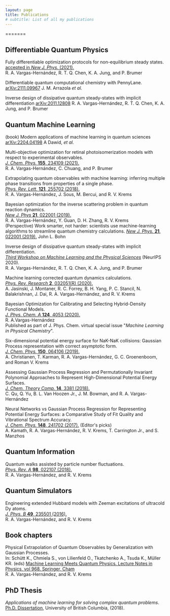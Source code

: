 ```yaml
---
layout: page
title: Publications
# subtitle: List of all my publications 
---
```


=======
## Differentiable Quantum Physics

Fully differentiable optimization protocols for non-equilibrium steady states.\
[accepted in *New J. Phys.* (2021).](https://iopscience.iop.org/article/10.1088/1367-2630/ac395e)\
R. A. Vargas-Hernández, R. T. Q. Chen, K. A. Jung, and P. Brumer

Differentiable quantum computational chemistry with PennyLane.\
[arXiv:2111.09967](https://arxiv.org/pdf/2111.09967.pdf)
J. M. Arrazola *et al.*

Inverse design of dissipative quantum steady-states with implicit differentiation
[arXiv:2011.12808](https://arxiv.org/pdf/2011.12808)
R. A. Vargas-Hernández, R. T. Q. Chen, K. A. Jung, and P. Brumer

## Quantum Machine Learning

(book) Modern applications of machine learning in quantum sciences
[arXiv:2204.04198](https://arxiv.org/ftp/arxiv/papers/2204/2204.04198.pdf)
A Dawid, *et al.*

Multi-objective optimization for retinal photoisomerization models with respect to experimental observables.\
[*J. Chem. Phys.* **155**, 234109 (2021).](https://doi.org/10.1063/5.0060259)\
R. A. Vargas-Hernández, C. Chuang, and P. Brumer

Extrapolating quantum observables with machine learning: inferring multiple phase transitions from properties of a single phase.\
[*Phys. Rev. Lett.* **121**, 255702 (2018).](https://doi.org/10.1103/PhysRevLett.121.255702)\
R. A. Vargas-Hernández, J. Sous, M. Bercui, and R. V. Krems

Bayesian optimization for the inverse scattering problem in quantum reaction dynamics.\
[*New J. Phys* **21**, 022001 (2019).](https://iopscience.iop.org/article/10.1088/1367-2630/ab0099)\
 R. A. Vargas-Hernández, Y. Guan, D. H. Zhang, R. V. Krems\
(Perspective) Work smarter, not harder: scientists use machine-learning algorithms to streamline quantum chemistry calculations.
[*New J. Phys.* **21**, 022001 (2019).](https://iopscience.iop.org/article/10.1088/1367-2630/ab0611/met)
John L. Bohn

Inverse design of dissipative quantum steady-states with implicit differentiation.\
[*Third Workshop on Machine Learning and the Physical Sciences*](https://ml4physicalsciences.github.io/2020/files/NeurIPS_ML4PS_2020_101.pdf) (NeurIPS 2020).\
R. A. Vargas-Hernández, R. T. Q. Chen, K. A. Jung, and P. Brumer

Machine learning corrected quantum dynamics calculations.\
[*Phys. Rev. Research* **2**, 032051(R) (2020).](https://doi.org/10.1103/PhysRevResearch.2.032051)\
A. Jasinski, J. Montaner, R. C. Forrey, B. H. Yang, P. C. Stancil, N. Balakrishnan, J. Dai, R. A. Vargas-Hernández, and R. V. Krems

Bayesian Optimization for Calibrating and Selecting Hybrid-Density Functional Models.\
[*J. Phys. Chem. A* **124**, 4053 (2020).](https://doi.org/10.1021/acs.jpca.0c01375)\
R. A.Vargas-Hernández\
Published as part of J. Phys. Chem. virtual special issue "*Machine Learning in Physical Chemistry*".

Six-dimensional potential energy surface for NaK-NaK collisions: Gaussian Process representation with correct asymptotic form.  
[*J. Chem. Phys.* **150**, 064106 (2019).](https://doi.org/10.1063/1.5082740)\
  A. Christianen, T. Karman,  R. A. Vargas-Hernández, G. C. Groenenboom, and Roman V. Krems

Assessing Gaussian Process Regression and Permutationally Invariant Polynomial Approaches to Represent High-Dimensional Potential Energy Surfaces.\
[*J.  Chem. Theory Comp.* **14**, 3381 (2018).](https://pubs.acs.org/doi/10.1021/acs.jctc.8b00298)\
C. Qu, Q. Yu, B. L. Van Hoozen Jr., J. M. Bowman, and R. A. Vargas-Hernández

Neural Networks vs Gaussian Process Regression for Representing Potential Energy Surfaces: a Comparative Study of Fit Quality and Vibrational Spectrum Accuracy.\
[*J. Chem. Phys.* **148**, 241702 (2017).]({https://aip.scitation.org/doi/10.1063/1.5003074) (Editor's picks)\
A. Kamath, R. A. Vargas-Hernández, R. V. Krems, T. Carrington Jr., and S. Manzhos


## Quantum Information
Quantum walks assisted by particle number fluctuations.\
[*Phys. Rev. A* **98**, 022107 (2018).](https://journals.aps.org/pra/abstract/10.1103/PhysRevA.98.022107)\
R. A. Vargas-Hernández, and R. V. Krems

## Quantum Simulators
Engineering extended Hubbard models with Zeeman excitations of ultracold Dy atoms.\
[*J.  Phys. B* **49**, 235501 (2016).](http://iopscience.iop.org/article/10.1088/0953-4075/49/23/235501/meta)\
R. A. Vargas-Hernández, and R. V. Krems 

## Book chapters

Physical Extrapolation of Quantum Observables by Generalization with Gaussian Processes.\
In: Schütt K., Chmiela S., von Lilienfeld O., Tkatchenko A., Tsuda K., Müller KR. (eds) [Machine Learning Meets Quantum Physics. Lecture Notes in Physics, vol 968. Springer, Cham](ttps://doi.org/10.1007/978-3-030-40245-7_9)\
R. A. Vargas-Hernández, and R. V. Krems

## PhD Thesis
*Applications of machine learning for solving complex quantum problems*.\
[Ph.D. Dissertation](https://open.library.ubc.ca/collections/ubctheses/24/items/1.0375836), University of British Columbia,  (2018).




